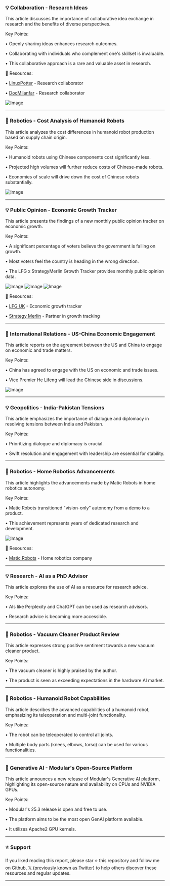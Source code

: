 ### 💡 Collaboration - Research Ideas

This article discusses the importance of collaborative idea exchange in research and the benefits of diverse perspectives.

Key Points:

•  Openly sharing ideas enhances research outcomes.


•  Collaborating with individuals who complement one's skillset is invaluable.


•  This collaborative approach is a rare and valuable asset in research.



🔗 Resources:

• [LinuxPotter](https://x.com/linuxpotter) - Research collaborator


• [DocMilanfar](https://x.com/docmilanfar) - Research collaborator


![Image](https://pbs.twimg.com/media/GqUai71WYAANx_o?format=jpg&name=small)


---
### 🤖 Robotics - Cost Analysis of Humanoid Robots

This article analyzes the cost differences in humanoid robot production based on supply chain origin.

Key Points:

• Humanoid robots using Chinese components cost significantly less.


• Projected high volumes will further reduce costs of Chinese-made robots.


• Economies of scale will drive down the cost of Chinese robots substantially.



![Image](https://pbs.twimg.com/media/GqVoyVTaIAAo_d_?format=jpg&name=small)


---
### 💡 Public Opinion - Economic Growth Tracker

This article presents the findings of a new monthly public opinion tracker on economic growth.

Key Points:

•  A significant percentage of voters believe the government is failing on growth.


•  Most voters feel the country is heading in the wrong direction.


•  The LFG x StrategyMerlin Growth Tracker provides monthly public opinion data.



![Image](https://pbs.twimg.com/media/GqVBHTXXIAAr6vF?format=jpg&name=small)
![Image](https://pbs.twimg.com/media/GqVB7VYXQAAd-Rx?format=jpg&name=360x360)
![Image](https://pbs.twimg.com/media/GqVGfZNXIAEtkmW?format=jpg&name=small)

🔗 Resources:

• [LFG UK](https://x.com/lfg_uk) - Economic growth tracker


• [Strategy Merlin](https://x.com/StrategyMerlin) - Partner in growth tracking


---
### 🤖 International Relations - US-China Economic Engagement

This article reports on the agreement between the US and China to engage on economic and trade matters.

Key Points:

•  China has agreed to engage with the US on economic and trade issues.


• Vice Premier He Lifeng will lead the Chinese side in discussions.



![Image](https://pbs.twimg.com/media/GqTjc9IWYAA3J0d?format=jpg&name=small)


---
### 💡 Geopolitics - India-Pakistan Tensions

This article emphasizes the importance of dialogue and diplomacy in resolving tensions between India and Pakistan.


Key Points:

• Prioritizing dialogue and diplomacy is crucial.


• Swift resolution and engagement with leadership are essential for stability.



---
### 🚀 Robotics - Home Robotics Advancements

This article highlights the advancements made by Matic Robots in home robotics autonomy.

Key Points:

• Matic Robots transitioned "vision-only" autonomy from a demo to a product.


•  This achievement represents years of dedicated research and development.



![Image](https://pbs.twimg.com/media/GqSwra5bAAIKd2k?format=jpg&name=small)

🔗 Resources:

• [Matic Robots](https://x.com/maticrobots) - Home robotics company


---
### 💡 Research - AI as a PhD Advisor

This article explores the use of AI as a resource for research advice.

Key Points:

• AIs like Perplexity and ChatGPT can be used as research advisors.


•  Research advice is becoming more accessible.



---
### 🚀 Robotics - Vacuum Cleaner Product Review

This article expresses strong positive sentiment towards a new vacuum cleaner product.

Key Points:

•  The vacuum cleaner is highly praised by the author.


• The product is seen as exceeding expectations in the hardware AI market.



---
### 🤖 Robotics - Humanoid Robot Capabilities

This article describes the advanced capabilities of a humanoid robot, emphasizing its teleoperation and multi-joint functionality.

Key Points:

• The robot can be teleoperated to control all joints.


•  Multiple body parts (knees, elbows, torso) can be used for various functionalities.



---
### 🚀 Generative AI - Modular's Open-Source Platform

This article announces a new release of Modular's Generative AI platform, highlighting its open-source nature and availability on CPUs and NVIDIA GPUs.

Key Points:

• Modular's 25.3 release is open and free to use.


• The platform aims to be the most open GenAI platform available.


•  It utilizes Apache2 GPU kernels.


---

### ⭐️ Support

If you liked reading this report, please star ⭐️ this repository and follow me on [Github](https://github.com/Drix10), [𝕏 (previously known as Twitter)](https://x.com/DRIX_10_) to help others discover these resources and regular updates.

---